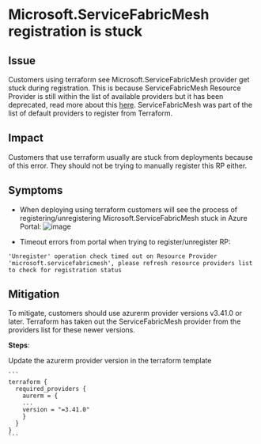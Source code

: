 # Microsoft.ServiceFabricMesh registration is stuck

## Issue
Customers using terraform see Microsoft.ServiceFabricMesh provider get stuck during registration. This is because ServiceFabricMesh Resource Provider is still within the list of available providers but it has been deprecated, read more about this [here](https://azure.microsoft.com/en-us/updates/azure-service-fabric-mesh-preview-retirement/). ServiceFabricMesh was part of the list of default providers to register from Terraform. 

## Impact
Customers that use terraform usually are stuck from deployments because of this error. They should not be trying to manually register this RP either. 

## Symptoms
- When deploying using terraform customers will see the process of registering/unregistering Microsoft.ServiceFabricMesh stuck in Azure Portal:
 ![image](https://github.com/dbucce/Service-Fabric-Troubleshooting-Guides/assets/50681801/8a20f940-e9ba-404c-9909-c8fd1796e374)

- Timeout errors from portal when trying to register/unregister RP:

```
'Unregister' operation check timed out on Resource Provider 'microsoft.servicefabricmesh', please refresh resource providers list to check for registration status
```

## Mitigation

To mitigate, customers should use azurerm provider versions v3.41.0 or later. Terraform has taken out the ServiceFabricMesh provider from the providers list for these newer versions.

**Steps**:

Update the azurerm provider version in the terraform template 

    ```
    terraform {
      required_providers {
        aurerm = {
        ...
        version = "=3.41.0"
        }
      }
    }
    ```
